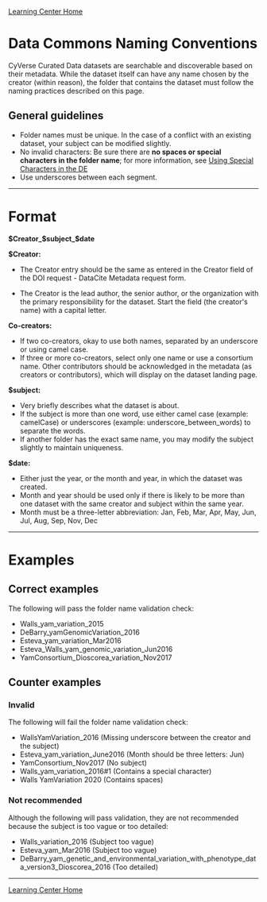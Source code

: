[Learning Center Home](http://learning.cyverse.org/)

# Data Commons Naming Conventions 
CyVerse Curated Data datasets are searchable and discoverable based on their metadata.
While the dataset itself can have any name chosen by the creator (within
reason), the folder that contains the dataset must follow the naming
practices described on this page.

## General guidelines
- Folder names must be unique. In the case of a conflict with an existing dataset, your subject
can be modified slightly. 
- No invalid characters: Be sure there are **no spaces or special characters in the folder name**; for more
information, see [Using Special Characters in the DE](https://wiki.cyverse.org/wiki/display/DEmanual/Using+Special+Characters+in+the+DE.) 
- Use underscores between each segment.

------------------------------------------------------------------------

# Format

**$Creator_$subject_$date**

**\$Creator:**

-   The Creator entry should be the same as entered in the Creator field
    of the DOI request - DataCite Metadata request form.

- The Creator is the lead author, the senior author, or the
organization with the primary responsibility for the dataset. Start the
field (the creator\'s name) with a capital letter.

**Co-creators:**

-   If two co-creators, okay to use both names, separated by an
    underscore or using camel case.
-   If three or more co-creators, select only one name or use a
    consortium name. Other contributors should be acknowledged in the
    metadata (as creators or contributors), which will display on the
    dataset landing page.

**$subject:**

-   Very briefly describes what the dataset is about.
-   If the subject is more than one word, use either camel case
    (example: camelCase) or underscores (example:
    underscore_between_words) to separate the words.
-   If another folder has the exact same name, you may modify the
    subject slightly to maintain uniqueness.

**$date:**

-   Either just the year, or the month and year, in which the dataset
    was created.
-   Month and year should be used only if there is likely to be more
    than one dataset with the same creator and subject within the same
    year.
-   Month must be a three-letter abbreviation: Jan, Feb, Mar, Apr, May,
    Jun, Jul, Aug, Sep, Nov, Dec

------------------------------------------------------------------------

# Examples

## Correct examples

The following will pass the folder name validation check:

-   Walls_yam_variation_2015
-   DeBarry_yamGenomicVariation_2016
-   Esteva_yam_variation_Mar2016
-   Esteva_Walls_yam_genomic_variation_Jun2016
-   YamConsortium_Dioscorea_variation_Nov2017

## Counter examples

### Invalid

The following will fail the folder name validation check:

-   WallsYamVariation_2016 (Missing underscore between the creator and
    the subject)
-   Esteva_yam_variation_June2016 (Month should be three letters: Jun)
-   YamConsortium_Nov2017 (No subject)
-   Walls_yam_variation_2016#1 (Contains a special character)
-   Walls YamVariation 2020 (Contains spaces)

### Not recommended

Although the following will pass validation, they are not recommended
because the subject is too vague or too detailed:

-   Walls_variation_2016 (Subject too vague)
-   Esteva_yam_Mar2016 (Subject too vague)
-   DeBarry_yam_genetic_and_environmental_variation_with_phenotype_data_version3_Dioscorea_2016
    (Too detailed)

------------------------------------------------------------------------

[Learning Center Home](http://learning.cyverse.org/)